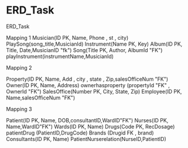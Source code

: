 # ERD_Task
ERD_Task

Mapping 1
Musician(ID PK, Name, Phone , st , city)
PlaySong(song_title,MusicianId)
Instrument(Name PK, Key)
Album(ID PK, Title, Date,MusicianID "fk")
Song(Title PK, Author, AlbumId "FK")
playInstrument(instrumentName,MusicianId)



Mapping 2

Property(ID PK, Name, Add , city , state , Zip,salesOfficeNum "FK")
Owner(ID PK, Name, Address)
ownerhasproperty (propertyId "FK" , OwnerId "FK")
SalesOffice(Number PK, City, State, Zip)
Employee(ID PK, Name,salesOfficeNum "FK")




Mapping 3

Patient(ID PK, Name, DOB,consultantID,WardID"FK")
Nurses(ID PK, Name,WardID"FK")
Wards(ID PK, Name)
Drugs(Code PK, RecDosage)
patientDrug (PatientID,DrugCode)
Brands (Drugid FK , brand)
Consultants(ID PK, Name)
PatientNurserelation(NurseID,PatientID)






